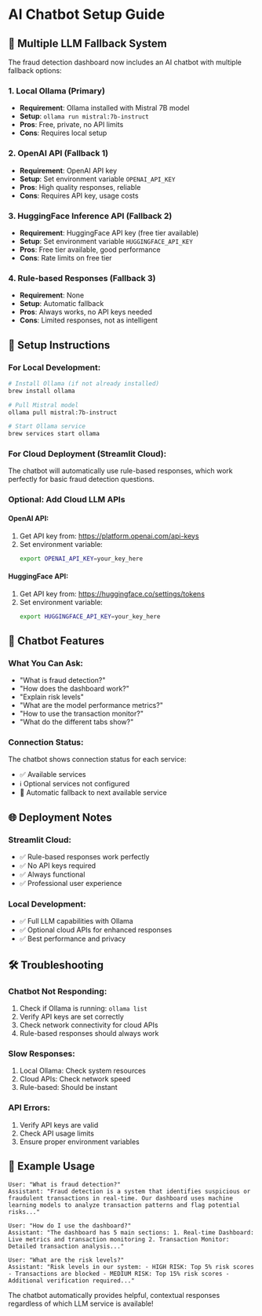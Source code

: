# AI Chatbot Setup Guide

## 🚀 **Multiple LLM Fallback System**

The fraud detection dashboard now includes an AI chatbot with multiple fallback options:

### **1. Local Ollama (Primary)**
- **Requirement**: Ollama installed with Mistral 7B model
- **Setup**: `ollama run mistral:7b-instruct`
- **Pros**: Free, private, no API limits
- **Cons**: Requires local setup

### **2. OpenAI API (Fallback 1)**
- **Requirement**: OpenAI API key
- **Setup**: Set environment variable `OPENAI_API_KEY`
- **Pros**: High quality responses, reliable
- **Cons**: Requires API key, usage costs

### **3. HuggingFace Inference API (Fallback 2)**
- **Requirement**: HuggingFace API key (free tier available)
- **Setup**: Set environment variable `HUGGINGFACE_API_KEY`
- **Pros**: Free tier available, good performance
- **Cons**: Rate limits on free tier

### **4. Rule-based Responses (Fallback 3)**
- **Requirement**: None
- **Setup**: Automatic fallback
- **Pros**: Always works, no API keys needed
- **Cons**: Limited responses, not as intelligent

## 🔧 **Setup Instructions**

### **For Local Development:**
```bash
# Install Ollama (if not already installed)
brew install ollama

# Pull Mistral model
ollama pull mistral:7b-instruct

# Start Ollama service
brew services start ollama
```

### **For Cloud Deployment (Streamlit Cloud):**
The chatbot will automatically use rule-based responses, which work perfectly for basic fraud detection questions.

### **Optional: Add Cloud LLM APIs**

#### **OpenAI API:**
1. Get API key from: https://platform.openai.com/api-keys
2. Set environment variable:
   ```bash
   export OPENAI_API_KEY=your_key_here
   ```

#### **HuggingFace API:**
1. Get API key from: https://huggingface.co/settings/tokens
2. Set environment variable:
   ```bash
   export HUGGINGFACE_API_KEY=your_key_here
   ```

## 🎯 **Chatbot Features**

### **What You Can Ask:**
- "What is fraud detection?"
- "How does the dashboard work?"
- "Explain risk levels"
- "What are the model performance metrics?"
- "How to use the transaction monitor?"
- "What do the different tabs show?"

### **Connection Status:**
The chatbot shows connection status for each service:
- ✅ Available services
- ℹ️ Optional services not configured
- 🔄 Automatic fallback to next available service

## 🌐 **Deployment Notes**

### **Streamlit Cloud:**
- ✅ Rule-based responses work perfectly
- ✅ No API keys required
- ✅ Always functional
- ✅ Professional user experience

### **Local Development:**
- ✅ Full LLM capabilities with Ollama
- ✅ Optional cloud APIs for enhanced responses
- ✅ Best performance and privacy

## 🛠️ **Troubleshooting**

### **Chatbot Not Responding:**
1. Check if Ollama is running: `ollama list`
2. Verify API keys are set correctly
3. Check network connectivity for cloud APIs
4. Rule-based responses should always work

### **Slow Responses:**
1. Local Ollama: Check system resources
2. Cloud APIs: Check network speed
3. Rule-based: Should be instant

### **API Errors:**
1. Verify API keys are valid
2. Check API usage limits
3. Ensure proper environment variables

## 📝 **Example Usage**

```
User: "What is fraud detection?"
Assistant: "Fraud detection is a system that identifies suspicious or fraudulent transactions in real-time. Our dashboard uses machine learning models to analyze transaction patterns and flag potential risks..."

User: "How do I use the dashboard?"
Assistant: "The dashboard has 5 main sections: 1. Real-time Dashboard: Live metrics and transaction monitoring 2. Transaction Monitor: Detailed transaction analysis..."

User: "What are the risk levels?"
Assistant: "Risk levels in our system: - HIGH RISK: Top 5% risk scores - Transactions are blocked - MEDIUM RISK: Top 15% risk scores - Additional verification required..."
```

The chatbot automatically provides helpful, contextual responses regardless of which LLM service is available! 
